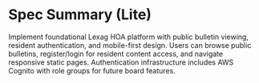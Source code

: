 # Spec Summary (Lite)

Implement foundational Lexag HOA platform with public bulletin viewing, resident authentication, and mobile-first design. Users can browse public bulletins, register/login for resident content access, and navigate responsive static pages. Authentication infrastructure includes AWS Cognito with role groups for future board features.
